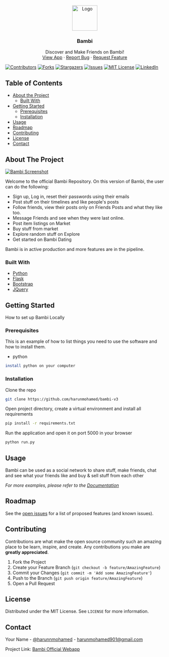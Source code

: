 
<!-- PROJECT LOGO -->
<br />
<p align="center">
  <a href="https://github.com/harunmohamed/bambi-v3">
    <img src="https://www.bambi.app/static/resources/logo.svg" alt="Logo" width="80" height="80">
  </a>

  <h3 align="center">Bambi</h3>

  <p align="center">
    Discover and Make Friends on Bambi!
    <br />
    <a href="https://bambi.app">View App</a>
    ·
    <a href="https://bambi.app/m/harun">Report Bug</a>
    ·
    <a href="https://bambi.app/m/harun">Request Feature</a>
  </p>
</p>

<p align="center">

[![Contributors][contributors-shield]][contributors-url]
[![Forks][forks-shield]][forks-url]
[![Stargazers][stars-shield]][stars-url]
[![Issues][issues-shield]][issues-url]
[![MIT License][license-shield]][license-url]
[![LinkedIn][linkedin-shield]][linkedin-url]

</p>





<!-- TABLE OF CONTENTS -->
## Table of Contents

* [About the Project](#about-the-project)
  * [Built With](#built-with)
* [Getting Started](#getting-started)
  * [Prerequisites](#prerequisites)
  * [Installation](#installation)
* [Usage](#usage)
* [Roadmap](#roadmap)
* [Contributing](#contributing)
* [License](#license)
* [Contact](#contact)



<!-- ABOUT THE PROJECT -->
## About The Project

[![Bambi Screenshot][product-screenshot]](https://bambi.app)

Welcome to the official Bambi Repository. On this version of Bambi, the user can do the following:

* Sign up, Log in, reset their passwords using their emails
* Post stuff on their timelines and like people's posts
* Follow friends, view their posts only on Friends Posts and what they like too.
* Message Friends and see when they were last online.
* Post item listings on Market
* Buy stuff from market
* Explore random stuff on Explore
* Get started on Bambi Dating

Bambi is in active production and more features are in the pipeline.

### Built With
* [Python](https://python.org)
* [Flask](https://flask.palletsprojects.com/en/1.1.x/)
* [Bootstrap](https://getbootstrap.com)
* [JQuery](https://jquery.com)




<!-- GETTING STARTED -->
## Getting Started

How to set up Bambi Locally

### Prerequisites

This is an example of how to list things you need to use the software and how to install them.
* python
```sh
install python on your computer
```

### Installation


Clone the repo
```sh
git clone https://github.com/harunmohamed/bambi-v3
```

Open project directory, create a virtual environment and install all requirements
```sh
pip install -r requirements.txt
```

Run the application and open it on port 5000 in your browser
```sh
python run.py
```


<!-- USAGE EXAMPLES -->
## Usage

Bambi can be used as a social network to share stuff, make friends, chat and see what your friends like and buy & sell stuff from each other

_For more examples, please refer to the [Documentation](https://bambi.app)_



<!-- ROADMAP -->
## Roadmap

See the [open issues](https://github.com/harunmohamed/bambi-v3/issues) for a list of proposed features (and known issues).



<!-- CONTRIBUTING -->
## Contributing

Contributions are what make the open source community such an amazing place to be learn, inspire, and create. Any contributions you make are **greatly appreciated**.

1. Fork the Project
2. Create your Feature Branch (`git checkout -b feature/AmazingFeature`)
3. Commit your Changes (`git commit -m 'Add some AmazingFeature'`)
4. Push to the Branch (`git push origin feature/AmazingFeature`)
5. Open a Pull Request



<!-- LICENSE -->
## License

Distributed under the MIT License. See `LICENSE` for more information.



<!-- CONTACT -->
## Contact

Your Name - [@harunnmohamed](https://twitter.com/harunnmohamed) - harunmohamed901@gmail.com

Project Link: [Bambi Official Webapp](https://bambi.app)






<!-- MARKDOWN LINKS & IMAGES -->
<!-- https://www.markdownguide.org/basic-syntax/#reference-style-links -->
[contributors-shield]: https://img.shields.io/github/contributors/harunmohamed/bambi-v3.svg?style=flat-square
[contributors-url]: https://github.com/harunmohamed/bambi-v3/graphs/contributors
[forks-shield]: https://img.shields.io/github/forks/harunmohamed/bambi-v3.svg?style=flat-square
[forks-url]: https://github.com/harunmohamed/bambi-v3/network/members
[stars-shield]: https://img.shields.io/github/stars/harunmohamed/bambi-v3.svg?style=flat-square
[stars-url]: https://github.com/harunmohamed/bambi-v3/stargazers
[issues-shield]: https://img.shields.io/github/issues/harunmohamed/bambi-v3.svg?style=flat-square
[issues-url]: https://github.com/harunmohamed/bambi-v3/issues
[license-shield]: https://img.shields.io/github/license/harunmohamed/bambi-v3.svg?style=flat-square
[license-url]: https://github.com/harunmohamed/bambi-v3/blob/master/LICENSE.txt
[linkedin-shield]: https://img.shields.io/badge/-LinkedIn-black.svg?style=flat-square&logo=linkedin&colorB=555
[linkedin-url]: https://linkedin.com/in/harunmohamed
[product-screenshot]: https://www.bambi.app/static/resources/readme_cover.png

